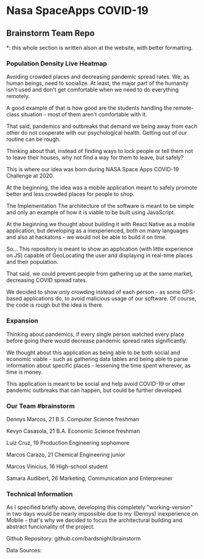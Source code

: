 # Nasa SpaceApps COVID-19
## Brainstorm Team Repo

*: this whole section is written alson at the website, with better formatting.

### Population Density Live Heatmap
Avoiding crowded places and decreasing pandemic spread rates.
We, as human beings, need to socialize. At least, the major part of the humanity isn't used and don't get comfortable when we need to do everything remotely.

A good example of that is how good are the students handling the remote-class situation - most of them aren't comfortable with it.

That said, pandemics and outbreaks that demand we being away from each other do not cooperate with our psychological health. Getting out of our routine can be rough.

Thinking about that, instead of finding ways to lock people or tell them not to leave their houses, why not find a way for them to leave, but safely?

This is where our idea was born during NASA Space Apps COVID-19 Challenge at 2020.

At the beginning, the idea was a mobile application meant to safely promote better and less crowded places for people to shop.

The Implementation
The architecture of the software is meant to be simple and only an example of how it is viable to be built using JavaScript.

At the beginning we thought about building it with React Native as a mobile application, but developing as a inexperienced, both on many languages and also at hackatons - we would not be able to build it on time.

So... This repository is meant to show an application (with little experience on JS) capable of GeoLocating the user and displaying in real-time places and their population.

That said, we could prevent people from gathering up at the same market, decreasing COVID spread rates.

We decided to show only crowding instead of each person - as some GPS-based applications do, to avoid malicious usage of our software. Of course, the code is rough but the idea is there.

### Expansion
Thinking about pandemics, if every single person watched every place before going there would decrease pandemic spread rates significantly.

We thought about this application as being able to be both social and economic viable - such as gathering data tables and being able to parse information about specific places - lessening the time spent wherever, as time is money.

This application is meant to be social and help avoid COVID-19 or other pandemic outbreaks that can happen, but could be further developed.

### Our Team #brainstorm
Dennys Marcos, 21
B.S. Computer Science freshman

Kevyn Casasola, 21
B.A. Economic Science freshman

Luiz Cruz, 19
Production Engineering sophomore

Marcos Carazo, 21
Chemical Engineering junior

Marcos Vinicius, 16
High-school student

Samara Audibert, 26
Marketing, Communication and Enterpreuner

### Technical Information
As I specified briefly above, developing this completely "working-version" in two days would be nearly impossible due to my (Dennys) inexperience on Mobile - that's why we decided to focus the architectural building and abstract funcionality of the project.

Github Repository:
github.com/bardsnight/brainstorm

Data Sources: